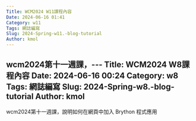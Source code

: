 ```yaml
---
Title: WCM2024 W11課程內容 
Date: 2024-06-16 01:41
Category: w11
Tags: 網誌編寫
Slug: 2024-Spring-w11.-blog-tutorial
Author: kmol
---
```


wcm2024第十一週課，---
Title: WCM2024 W8課程內容 
Date: 2024-06-16 00:24
Category: w8
Tags: 網誌編寫
Slug: 2024-Spring-w8.-blog-tutorial
Author: kmol
---

wcm2024第十一週課，說明如何在網頁中加入 Brython 程式應用

<!-- PELICAN_END_SUMMARY -->